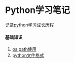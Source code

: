# Python学习笔记
记录python学习成长历程

#### 基础知识
1. [os.path使用](./notes/os_path.md)
2. [python文件格式](./notes/python_file_struct.md)
